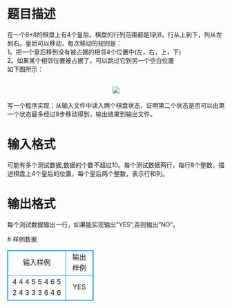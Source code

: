 # 

 
 # 题目描述 
<p>
在一个8*8的棋盘上有4个皇后。棋盘的行列范围都是1到8，行从上到下，列从左到右。皇后可以移动，每次移动的规则是：<br>1。把一个皇后移到没有被占据的相邻4个位置中(左，右，上，下)<br>2。如果某个相邻位置被占据了，可以跳过它到另一个空白位置<br>如下图所示：<br><br><center><img src="/source/joyoi/tyvj-2776/img/aHR0cDovL3d3dy5qb3lvaS5jbi9wcm9ibGVtL3R5dmotMjc3Ni9wcm9ibGVtc19pbWFnZXMvMzI5NS9wZy5naWY=.gif"></img></center><br>写一个程序实现：从输入文件中读入两个棋盘状态，证明第二个状态是否可以由第一个状态最多经过8步移动得到，输出结果到输出文件。</p> 

 
 # 输入格式 
<p>
可能有多个测试数据,数据的个数不超过10。每个测试数据两行，每行8个整数，描述棋盘上4个皇后的位置，每个皇后两个整数，表示行和列。</p> 

 
 # 输出格式 
<p>
每个测试数据输出一行，如果能实现输出”YES”,否则输出”NO”。</p> 
# 样例数据
<style>
        table,table tr th, table tr td { border:1px solid #0094ff; }
        table { width: 200px; min-height: 25px; line-height: 25px; text-align: center; border-collapse: collapse;}   
    </style>
<table>
	<tr>
		<td>输入样例</td>
		<td>输出样例</td>
	</tr>
<tr><td>4 4 4 5 5 4 6 5
2 4 3 3 3 6 4 6
</td><td>YES</td></tr></table>
